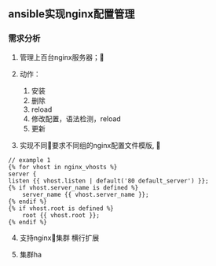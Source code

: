 ## ansible实现nginx配置管理

### 需求分析

1. 管理上百台nginx服务器；

2. 动作：
    1. 安装 
    2. 删除 
    3. reload 
    4. 修改配置，语法检测，reload
    5. 更新

3. 实现不同要求不同组的nginx配置文件模版, 
```shell
// example 1
{% for vhost in nginx_vhosts %}
server {
listen {{ vhost.listen | default('80 default_server') }};
{% if vhost.server_name is defined %}
    server_name {{ vhost.server_name }};
{% endif %}
{% if vhost.root is defined %}
    root {{ vhost.root }};
{% endif %}
```

4. 支持nginx集群 横行扩展

5. 集群ha